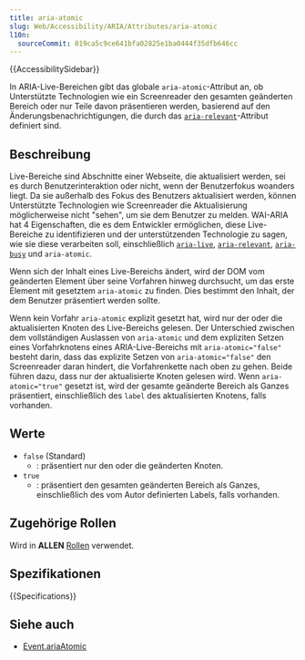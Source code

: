 ```yaml
---
title: aria-atomic
slug: Web/Accessibility/ARIA/Attributes/aria-atomic
l10n:
  sourceCommit: 019ca5c9ce641bfa02825e1ba0444f35dfb646cc
---
```


{{AccessibilitySidebar}}

In ARIA-Live-Bereichen gibt das globale `aria-atomic`-Attribut an, ob Unterstützte Technologien wie ein Screenreader den gesamten geänderten Bereich oder nur Teile davon präsentieren werden, basierend auf den Änderungsbenachrichtigungen, die durch das [`aria-relevant`](/de/docs/Web/Accessibility/ARIA/Attributes/aria-relevant)-Attribut definiert sind.

## Beschreibung

Live-Bereiche sind Abschnitte einer Webseite, die aktualisiert werden, sei es durch Benutzerinteraktion oder nicht, wenn der Benutzerfokus woanders liegt. Da sie außerhalb des Fokus des Benutzers aktualisiert werden, können Unterstützte Technologien wie Screenreader die Aktualisierung möglicherweise nicht "sehen", um sie dem Benutzer zu melden. WAI-ARIA hat 4 Eigenschaften, die es dem Entwickler ermöglichen, diese Live-Bereiche zu identifizieren und der unterstützenden Technologie zu sagen, wie sie diese verarbeiten soll, einschließlich [`aria-live`](/de/docs/Web/Accessibility/ARIA/Attributes/aria-live), [`aria-relevant`](/de/docs/Web/Accessibility/ARIA/Attributes/aria-relevant), [`aria-busy`](/de/docs/Web/Accessibility/ARIA/Attributes/aria-busy) und `aria-atomic`.

Wenn sich der Inhalt eines Live-Bereichs ändert, wird der DOM vom geänderten Element über seine Vorfahren hinweg durchsucht, um das erste Element mit gesetztem `aria-atomic` zu finden. Dies bestimmt den Inhalt, der dem Benutzer präsentiert werden sollte.

Wenn kein Vorfahr `aria-atomic` explizit gesetzt hat, wird nur der oder die aktualisierten Knoten des Live-Bereichs gelesen. Der Unterschied zwischen dem vollständigen Auslassen von `aria-atomic` und dem expliziten Setzen eines Vorfahrknotens eines ARIA-Live-Bereichs mit `aria-atomic="false"` besteht darin, dass das explizite Setzen von `aria-atomic="false"` den Screenreader daran hindert, die Vorfahrenkette nach oben zu gehen. Beide führen dazu, dass nur der aktualisierte Knoten gelesen wird. Wenn `aria-atomic="true"` gesetzt ist, wird der gesamte geänderte Bereich als Ganzes präsentiert, einschließlich des `label` des aktualisierten Knotens, falls vorhanden.

## Werte

- `false` (Standard)
  - : präsentiert nur den oder die geänderten Knoten.
- `true`
  - : präsentiert den gesamten geänderten Bereich als Ganzes, einschließlich des vom Autor definierten Labels, falls vorhanden.

## Zugehörige Rollen

Wird in **ALLEN** [Rollen](/de/docs/Web/Accessibility/ARIA/Roles) verwendet.

## Spezifikationen

{{Specifications}}

## Siehe auch

- [Event.ariaAtomic](/de/docs/Web/API/Element/ariaAtomic)
